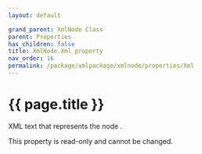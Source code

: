 ```yaml
---
layout: default

grand_parent: XmlNode Class
parent: Properties
has_children: false
title: XmlNode.Xml property
nav_order: 16
permalink: /package/xmlpackage/xmlnode/properties/Xml
---
```

# {{ page.title }}
 
XML text that represents the node .

This property is read-only and cannot be changed.